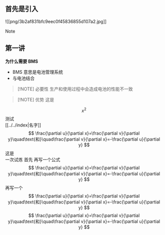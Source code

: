 ## 首先是引入  
![[png/3b2af831bfc9eec0f45836855d107a2.jpg]] 
> [!NOTE]
> 


## 第一讲
**为什么需要 BMS**  
- BMS 意思是电池管理系统
- 与电池结合  

> [!NOTE] 必要性
> 生产和使用过程中会造成电池的性能不一致  

> [!NOTE] 优势
> 这是 

$$
x^2
$$
测试  
[[../../index|名字]]  
$$
\frac{\partial u}{\partial x}=\frac{\partial v}{\partial y}\quad\text{和}\quad\frac{\partial v}{\partial x}=-\frac{\partial u}{\partial y}
$$
这是  
一次试炼
首先
再写一个公式  
$$
\frac{\partial u}{\partial x}=\frac{\partial v}{\partial y}\quad\text{和}\quad\frac{\partial v}{\partial x}=-\frac{\partial u}{\partial y}
$$
再写一个  
$$
\frac{\partial u}{\partial x}=\frac{\partial v}{\partial y}\quad\text{和}\quad\frac{\partial v}{\partial x}=-\frac{\partial u}{\partial y}
$$
$$
\frac{\partial u}{\partial x}=\frac{\partial v}{\partial y}\quad\text{和}\quad\frac{\partial v}{\partial x}=-\frac{\partial u}{\partial y}
$$
